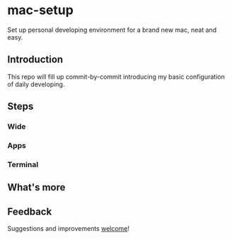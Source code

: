 # mac-setup

Set up personal developing environment for a brand new mac, neat and easy.

## Introduction

This repo will fill up commit-by-commit introducing my basic configuration of
daily developing.

## Steps

### Wide

### Apps

### Terminal

## What's more

## Feedback

Suggestions and improvements [welcome](https://github.com/kxdc/mac-setup/issues)!

